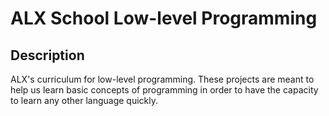 # ALX School Low-level Programming

## Description
ALX's curriculum for low-level programming. These projects are meant to help us learn basic concepts of programming in order to have the capacity to learn any other language quickly.

